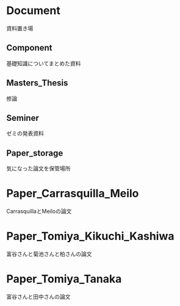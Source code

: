 # Document
資料置き場
## Component
基礎知識についてまとめた資料
## Masters_Thesis
修論
## Seminer
ゼミの発表資料
## Paper_storage
気になった論文を保管場所

# Paper_Carrasquilla_Meilo
CarrasquillaとMeiloの論文

# Paper_Tomiya_Kikuchi_Kashiwa
富谷さんと菊池さんと柏さんの論文

# Paper_Tomiya_Tanaka
富谷さんと田中さんの論文
